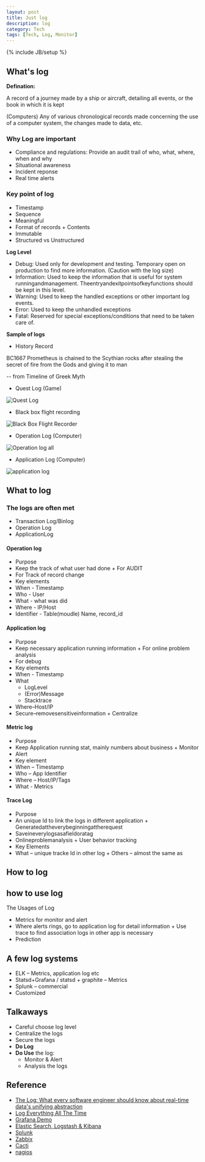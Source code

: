 ```yaml
---
layout: post
title: Just log
description: log
category: Tech
tags: [Tech, Log, Monitor]
---
```

{% include JB/setup %}

## What's log

**Defination:** 

A record of a journey made by a ship or aircraft, detailing all events, or the book in which it is kept

(Computers) Any of various chronological records made concerning the use of a computer system, the changes made to data, etc.

### Why Log are important

+ Compliance and regulations: Provide an audit trail of who, what, where, when and why
+ Situational awareness
+ Incident reponse
+ Real time alerts

### Key point of log

+ Timestamp
+ Sequence
+ Meaningful
+ Format of records + Contents
+ Immutable
+ Structured vs Unstructured

**Log Level**

+ Debug: Used only for development and testing. Temporary open on production to find more information. (Caution with the log size)
+ Information: Used to keep the information that is useful for system runningandmanagement. Theentryandexitpointsofkeyfunctions should be kept in this level.
+ Warning: Used to keep the handled exceptions or other important log events.
+ Error: Used to keep the unhandled exceptions
+ Fatal: Reserved for special exceptions/conditions that need to be taken care of.

**Sample of logs**

+ History Record

BC1667 Prometheus is chained to the Scythian rocks after stealing the secret of fire from the Gods and giving it to man

  -- from Timeline of Greek Myth

+ Quest Log (Game)

![Quest Log](/images/log/questlog.png)

+ Black box flight recording

![Black Box Flight Recorder](/images/log/bbc-graphic-black-box.jpg)

+ Operation Log (Computer)

![Operation log all](/images/log/oplog_all.png)

<!-- ![Operation log by id](/images/log/oplog_byid.png)

![Operation log bymd](/images/log/oplog_bymd.png) -->

+ Application Log (Computer)

![application log](/images/log/applog.png)


## What to log

### The logs are often met

+ Transaction Log/Binlog 
+ Operation Log
+ ApplicationLog


#### Operation log

+ Purpose
+ Keep the track of what user had done + For AUDIT
+ For Track of record change
+ Key elements
+ When - Timestamp
+ Who - User
+ What - what was did
+ Where - IP/Host
+ Identifier - Table(moudle) Name, record_id


#### Application log

+ Purpose
+ Keep necessary application running information + For online problem analysis
+ For debug
+ Key elements
+ When - Timestamp 
+ What
    + LogLevel
    + (Error)Message 
    + Stacktrace
+ Where–Host/IP
+ Secure–removesensitiveinformation + Centralize


#### Metric log

+ Purpose
+ Keep Application running stat, mainly numbers about business + Monitor
+ Alert
+ Key element
+ When – Timestamp
+ Who – App Identifier 
+ Where – Host/IP/Tags 
+ What - Metrics

#### Trace Log

+ Purpose
+ An unique Id to link the logs in different application + Generatedattheverybeginningattherequest
+ Saveineverylogsasafieldoratag
+ Onlineproblemanalysis + User behavior tracking
+ Key Elements
+ What – unique tracke Id in other log + Others – almost the same as


## How to log


## how to use log

The Usages of Log

+ Metrics for monitor and alert
+ Where alerts rings, go to application log for detail information + Use trace to find association logs in other app is necessary
+ Prediction

## A few log systems

+ ELK – Metrics, application log etc
+ Statsd+Grafana / statsd + graphite – Metrics 
+ Splunk – commercial
+ Customized

## Talkaways

+ Careful choose log level 
+ Centralize the logs
+ Secure the logs
+ **Do Log**
+ **Do Use** the log:
    - Monitor & Alert 
    - Analysis the logs

## Reference

+ [The Log: What every software engineer should know about real-time data's unifying abstraction](https://engineering.linkedin.com/distributed-systems/log-what-every-software-engineer-should-know-about-real-time-datas-unifying)
+ [Log Everything All The Time](http://highscalability.com/log-everything-all-time)
+ [Grafana Demo](http://play.grafana.org/)
+ [Elastic Search, Logstash & Kibana](https://www.elastic.co/guide/index.html)
+ [Splunk](http://www.splunk.com/)
+ [Zabbix](https://www.zabbix.com/)
+ [Cacti](http://cacti.net/)
+ [nagios](https://www.nagios.org/)